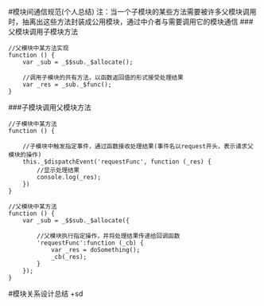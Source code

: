 #模块间通信规范(个人总结)
注：当一个子模块的某些方法需要被许多父模块调用时，抽离出这些方法封装成公用模块，通过中介者与需要调用它的模块通信
###父模块调用子模块方法

	//父模块中某方法实现
	function () {
		var _sub = _$$sub._$allocate();
		
		//调用子模块的共有方法，以函数返回值的形式接受处理结果
		var _res = _sub._$func();
	}
	
###子模块调用父模块方法

	//子模块中某方法
	function () {
	
		//子模块中触发指定事件，通过函数接收处理结果(事件名以request开头，表示请求父模块的操作)
		this._$dispatchEvent('requestFunc', function (_res) {
			//显示处理结果
			console.log(_res);
		})
	}
	
	//父模块中某方法
	function () {
		var _sub = _$$sub._$allocate({
		
			//父模块执行指定操作，并将处理结果传递给回调函数
			'requestFunc':function (_cb) {
				var _res = doSomething();
				_cb(_res);
			}
		});
	}
	

#模块关系设计总结
+sd